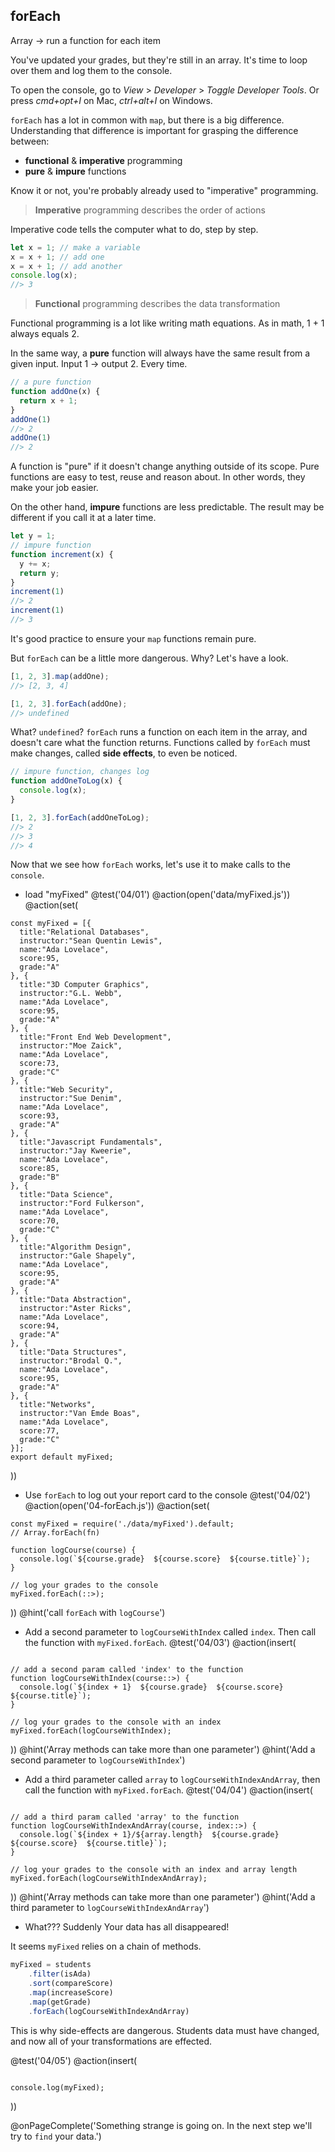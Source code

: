 ## forEach
Array -> run a function for each item

You've updated your grades, but they're still in an array. It's time to loop over them and log them to the console.

To open the console, go to *View* > *Developer* > *Toggle Developer Tools*. Or press *cmd+opt+I* on Mac, *ctrl+alt+I* on Windows.

`forEach` has a lot in common with `map`, but there is a big difference. Understanding that difference is important for grasping the difference between:

  * **functional** & **imperative** programming
  * **pure** & **impure** functions

Know it or not, you're probably already used to "imperative" programming.

> **Imperative** programming describes the order of actions

Imperative code tells the computer what to do, step by step.

```js
let x = 1; // make a variable
x = x + 1; // add one
x = x + 1; // add another
console.log(x);
//> 3
```

> **Functional** programming describes the data transformation

Functional programming is a lot like writing math equations. As in math, 1 + 1 always equals 2.

In the same way, a **pure** function will always have the same result from a given input. Input 1 -> output 2. Every time.

```js
// a pure function
function addOne(x) {
  return x + 1;
}
addOne(1)
//> 2
addOne(1)
//> 2
```

A function is "pure" if it doesn't change anything outside of its scope. Pure functions are easy to test, reuse and reason about. In other words, they make your job easier.

On the other hand, **impure** functions are less predictable. The result may be different if you call it at a later time.

```js
let y = 1;
// impure function
function increment(x) {
  y += x;
  return y;
}
increment(1)
//> 2
increment(1)
//> 3
```

It's good practice to ensure your `map` functions remain pure.

But `forEach` can be a little more dangerous. Why? Let's have a look.

```js
[1, 2, 3].map(addOne);
//> [2, 3, 4]

[1, 2, 3].forEach(addOne);
//> undefined
```

What? `undefined`? `forEach` runs a function on each item in the array, and doesn't care what the function returns. Functions called by `forEach` must make changes, called **side effects**, to even be noticed.

```js
// impure function, changes log
function addOneToLog(x) {
  console.log(x);
}

[1, 2, 3].forEach(addOneToLog);
//> 2
//> 3
//> 4
```

Now that we see how `forEach` works, let's use it to make calls to the `console`.

+ load "myFixed"
@test('04/01')
@action(open('data/myFixed.js'))
@action(set(
```
const myFixed = [{
  title:"Relational Databases",
  instructor:"Sean Quentin Lewis",
  name:"Ada Lovelace",
  score:95,
  grade:"A"
}, {
  title:"3D Computer Graphics",
  instructor:"G.L. Webb",
  name:"Ada Lovelace",
  score:95,
  grade:"A"
}, {
  title:"Front End Web Development",
  instructor:"Moe Zaick",
  name:"Ada Lovelace",
  score:73,
  grade:"C"
}, {
  title:"Web Security",
  instructor:"Sue Denim",
  name:"Ada Lovelace",
  score:93,
  grade:"A"
}, {
  title:"Javascript Fundamentals",
  instructor:"Jay Kweerie",
  name:"Ada Lovelace",
  score:85,
  grade:"B"
}, {
  title:"Data Science",
  instructor:"Ford Fulkerson",
  name:"Ada Lovelace",
  score:70,
  grade:"C"
}, {
  title:"Algorithm Design",
  instructor:"Gale Shapely",
  name:"Ada Lovelace",
  score:95,
  grade:"A"
}, {
  title:"Data Abstraction",
  instructor:"Aster Ricks",
  name:"Ada Lovelace",
  score:94,
  grade:"A"
}, {
  title:"Data Structures",
  instructor:"Brodal Q.",
  name:"Ada Lovelace",
  score:95,
  grade:"A"
}, {
  title:"Networks",
  instructor:"Van Emde Boas",
  name:"Ada Lovelace",
  score:77,
  grade:"C"
}];
export default myFixed;
```  
))

+ Use `forEach` to log out your report card to the console
@test('04/02')
@action(open('04-forEach.js'))
@action(set(
```
const myFixed = require('./data/myFixed').default;
// Array.forEach(fn)

function logCourse(course) {
  console.log(`${course.grade}  ${course.score}  ${course.title}`);
}

// log your grades to the console
myFixed.forEach(::>);
```
))
@hint('call `forEach` with `logCourse`')

+ Add a second parameter to `logCourseWithIndex` called `index`. Then call the function with `myFixed.forEach`.
@test('04/03')
@action(insert(
```

// add a second param called 'index' to the function
function logCourseWithIndex(course::>) {
  console.log(`${index + 1}  ${course.grade}  ${course.score}  ${course.title}`);
}

// log your grades to the console with an index
myFixed.forEach(logCourseWithIndex);
```
))
@hint('Array methods can take more than one parameter')
@hint('Add a second parameter to `logCourseWithIndex`')

+ Add a third parameter called `array` to `logCourseWithIndexAndArray`, then call the function with `myFixed.forEach`.
@test('04/04')
@action(insert(
```

// add a third param called 'array' to the function
function logCourseWithIndexAndArray(course, index::>) {
  console.log(`${index + 1}/${array.length}  ${course.grade}  ${course.score}  ${course.title}`);
}

// log your grades to the console with an index and array length
myFixed.forEach(logCourseWithIndexAndArray);
```
))
@hint('Array methods can take more than one parameter')
@hint('Add a third parameter to `logCourseWithIndexAndArray`')

+ What??? Suddenly Your data has all disappeared!

It seems `myFixed` relies on a chain of methods.

```js
myFixed = students
    .filter(isAda)
    .sort(compareScore)
    .map(increaseScore)
    .map(getGrade)
    .forEach(logCourseWithIndexAndArray)
```

This is why side-effects are dangerous. Students data must have changed, and now all of your transformations are effected.

@test('04/05')
@action(insert(
```

console.log(myFixed);
```
))

@onPageComplete('Something strange is going on. In the next step we'll try to `find` your data.')
